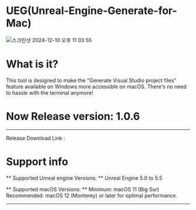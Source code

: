 # UEG(Unreal-Engine-Generate-for-Mac)


![스크린샷 2024-12-10 오후 11 03 55](https://github.com/user-attachments/assets/51caea7e-1bb9-4aa8-8422-14f8f41ec9d3)

# What is it?
This tool is designed to make the "Generate Visual Studio project files" feature available on Windows more accessible on macOS. There's no need to hassle with the terminal anymore!

# Now Release version: 1.0.6
------------------
Release Download Link : 


# Support info 


** Supported Unreal engine Versions: **
Unreal Engine 5.0 to 5.5 

** Supported macOS Versions: **
Minimum: macOS 11 (Big Sur)
Recommended: macOS 12 (Monterey) or later for optimal performance.

--------------------


